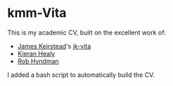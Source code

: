# kmm-Vita

This is my academic CV, built on the excellent work of:

- [James Keirstead](http://www.imperial.ac.uk/people/j.keirstead)'s [jk-vita](https://github.com/jkeirstead/jk-vita)
- [Kieran Healy](https://github.com/kjhealy/kjh-vita)
- [Rob Hyndman](http://robjhyndman.com/research/cv.sty)

I added a bash script to automatically build the CV.
